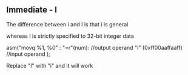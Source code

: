 Immediate - I
-------------

The difference between i and I is that i is general

whereas I is strictly specified to 32-bit integer data

 asm("movq %1, %0" :
		"=r"(num): //output operand
		 "I" (0xff00aaffaaff) //input operand
	);


Replace "I" with "i" and it will work